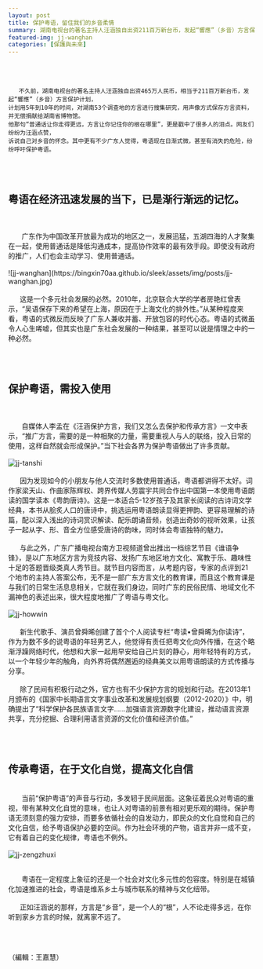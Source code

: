 ```yaml
---
layout: post
title: 保护粤语，留住我们的乡音柔情
summary: 湖南电视台的著名主持人汪涵独自出资211百万新台币，发起“響應”（乡音）方言保护计划，网友们纷纷为汪涵点赞，诉说自己对乡音的怀念。其中更有不少广东人觉得，粤语现在日渐式微，甚至有消失的危险，纷纷呼吁保护粤语。
featured-img: jj-wanghan
categories: [保護與未來]
---
```




<br><br>
```
   不久前，湖南电视台的著名主持人汪涵独自出资465万人民币，相当于211百万新台币，发起“響應”（乡音）方言保护计划，
计划用5年到10年的时间，对湖南53个调查地的方言进行搜集研究，用声像方式保存方言资料，并无偿捐献给湖南省博物馆。
他那句“普通话让你走得更远，方言让你记住你的根在哪里”，更是戳中了很多人的泪点。网友们纷纷为汪涵点赞，
诉说自己对乡音的怀念。其中更有不少广东人觉得，粤语现在日渐式微，甚至有消失的危险，纷纷呼吁保护粤语。

```
<br><br>

粤语在经济迅速发展的当下，已是渐行渐远的记忆。
------

<br>
<br>&#160;&#160;&#160;&#160;&#160;&#160; 广东作为中国改革开放最为成功的地区之一，发展迅猛，五湖四海的人才聚集在一起，使用普通话是降低沟通成本，提高协作效率的最有效手段。即使没有政府的推广，人们也会主动学习、使用普通话。
<br>
<br>
![jj-wanghan](https://bingxin70aa.github.io/sleek/assets/img/posts/jj-wanghan.jpg)
<br>
<br>
&#160;&#160;&#160;&#160;&#160;&#160;这是一个多元社会发展的必然。2010年，北京联合大学的学者房艳红曾表示，“吴语保存下来的希望在上海，原因在于上海文化的排外性。”从某种程度来看，粤语的式微反而反映了广东人兼收并蓄、开放包容的时代心态。粤语的式微虽令人心生唏嘘，但其实也是广东社会发展的一种结果，甚至可以说是情理之中的一种必然。

<br><br>

保护粤语，需投入使用
------

<br><br>&#160;&#160;&#160;&#160;&#160;&#160; 自媒体人李孟在《汪涵保护方言，我们又怎么去保护和传承方言》一文中表示，“推广方言，需要的是一种相聚的力量，需要重视人与人的联络，投入日常的使用，这样自然就会形成保护。”当下社会各界为保护粤语做出了许多贡献。
<br>
<br>
![jj-tanshi](https://bingxin70aa.github.io/sleek/assets/img/posts/jj-tanshi.jpg)
<br>
<br>&#160;&#160;&#160;&#160;&#160;&#160;因为发现如今的小朋友与他人交流时多数使用普通话，粤语都讲得不太好。词作家梁天山、作曲家陈辉权、跨界传媒人劳震宇共同合作出中国第一本使用粤语朗读的国学读本《粤韵唐诗》。这是一本适合5-12岁孩子及其家长阅读的古诗词文学经典，本书从脍炙人口的唐诗中，挑选运用粤语朗读显得更押韵、更容易理解的诗篇，配以深入浅出的诗词赏识解读、配乐朗诵音频，创造出奇妙的视听效果，让孩子一起从字、形、音全方位感受唐诗的韵味，同时体会粤语独特的魅力。
<br>
<br>&#160;&#160;&#160;&#160;&#160;&#160;与此之外，广东广播电视台南方卫视频道曾出推出一档综艺节目《谁语争锋》，是以广东地区方言为竞技内容、发扬广东地区地方文化、寓教于乐、趣味性十足的答题晋级类真人秀节目。就节目内容而言，从考题内容，专家的点评到21个地市的主持人答案公布，无不是一部广东方言文化的教育课，而且这个教育课是与我们的日常生活息息相关，它就在我们身边，同时广东的民俗民情、地域文化不漏神色的表述出来，很大程度地推广了粤语与粤文化。
<br>
<br>
![jj-howwin](https://bingxin70aa.github.io/sleek/assets/img/posts/jj-howwin.jpg)
<br>
<br>&#160;&#160;&#160;&#160;&#160;&#160;新生代歌手、演员曾舜晞创建了首个个人阅读专栏“粤读•曾舜晞为你读诗”，作为为数不多的说粤语的年轻男艺人，他觉得有责任把粤文化向外传播，在这个略渐浮躁网络时代，他想和大家一起用早安给自己片刻的静心，用年轻特有的方式，以一个年轻少年的触角，向外界将偶然邂逅的经典美文以用粤语朗读的方式传播与分享。
<br>
<br>&#160;&#160;&#160;&#160;&#160;&#160;除了民间有积极行动之外，官方也有不少保护方言的规划和行动。在2013年1月颁布的《国家中长期语言文字事业改革和发展规划纲要（2012-2020）》中，明确提出了“科学保护各民族语言文字……加强语言资源数字化建设，推动语言资源共享，充分挖掘、合理利用语言资源的文化价值和经济价值。”

<br><br>

传承粤语，在于文化自觉，提高文化自信
------

<br>&#160;&#160;&#160;&#160;&#160;&#160; 当前“保护粤语”的声音与行动，多发轫于民间层面。这象征着民众对粤语的重视，带有某种文化自觉的意味，也让人对粤语的前景有相对更乐观的期待。保护粤语无须刻意的强力安排，而要多依循社会的自发动力，即民众的文化自觉和自己的文化自信，给予粤语保护必要的空间。作为社会环境的产物，语言并非一成不变，它有着自己的变化规律，粤语也不例外。
<br>
<br>
![jj-zengzhuxi](https://bingxin70aa.github.io/sleek/assets/img/posts/jj-zengzhunxi.jpg)
<br>

<br>&#160;&#160;&#160;&#160;&#160;&#160; 粤语在一定程度上象征的还是一个社会对文化多元性的包容度。特别是在城镇化加速推进的社会，粤语是维系乡土与城市联系的精神与文化纽带。
<br>
<br>&#160;&#160;&#160;&#160;&#160;&#160;正如汪涵说的那样，方言是“乡音”，是一个人的“根”，人不论走得多远，在你听到家乡方言的时候，就离家不远了。

<br><br>

（編輯：王嘉慧）

